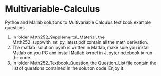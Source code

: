 # Multivariable-Calculus
Python and Matlab solutions to Multivariable Calculus text book example questions
1. In folder Math252_Supplemental_Material, the Math252_suppwith_mt_py_latest.pdf contain all the math derivation.
2. The matlab+solution.ipynb is written in Matlab, make sure you install Matlab on you PC and install Matlab kernel in Jupyter
notebook to run the code.
3. In folder Math252_Textbook_Question, the Question_List file contain the list of queations contained in the solution code.
Enjoy it:)

